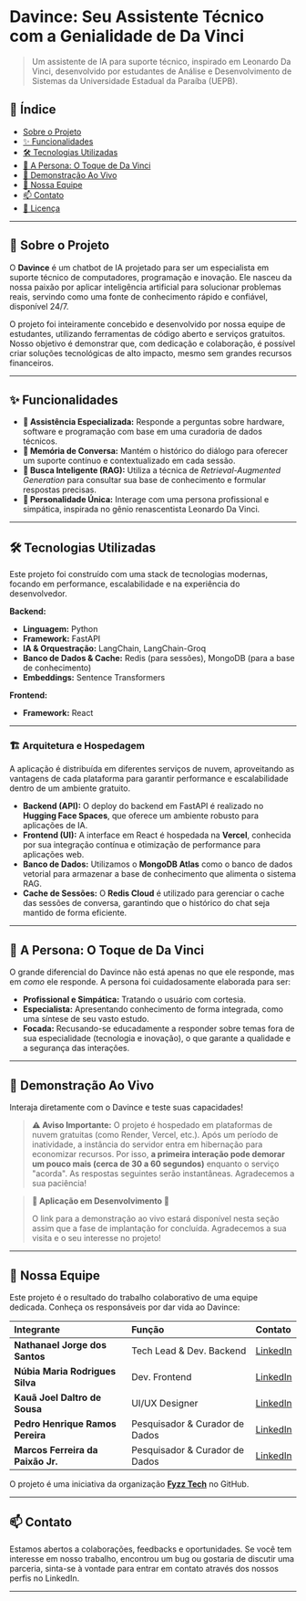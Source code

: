 # Davince: Seu Assistente Técnico com a Genialidade de Da Vinci

> Um assistente de IA para suporte técnico, inspirado em Leonardo Da Vinci, desenvolvido por estudantes de Análise e Desenvolvimento de Sistemas da Universidade Estadual da Paraíba (UEPB).

## 📜 Índice

  - [Sobre o Projeto](https://www.google.com/search?q=%23-sobre-o-projeto)
  - [✨ Funcionalidades](https://www.google.com/search?q=%23-funcionalidades)
  - [🛠️ Tecnologias Utilizadas](https://www.google.com/search?q=%23%EF%B8%8F-tecnologias-utilizadas)
  - [🎨 A Persona: O Toque de Da Vinci](https://www.google.com/search?q=%23-a-persona-o-toque-de-da-vinci)
  - [🚀 Demonstração Ao Vivo](https://www.google.com/search?q=%23-demonstra%C3%A7%C3%A3o-ao-vivo)
  - [👥 Nossa Equipe](https://www.google.com/search?q=%23-nossa-equipe)
  - [📫 Contato](https://www.google.com/search?q=%23-contato)
  - [📄 Licença](https://www.google.com/search?q=%23-licen%C3%A7a)

-----

## 📖 Sobre o Projeto

O **Davince** é um chatbot de IA projetado para ser um especialista em suporte técnico de computadores, programação e inovação. Ele nasceu da nossa paixão por aplicar inteligência artificial para solucionar problemas reais, servindo como uma fonte de conhecimento rápido e confiável, disponível 24/7.

O projeto foi inteiramente concebido e desenvolvido por nossa equipe de estudantes, utilizando ferramentas de código aberto e serviços gratuitos. Nosso objetivo é demonstrar que, com dedicação e colaboração, é possível criar soluções tecnológicas de alto impacto, mesmo sem grandes recursos financeiros.

-----

## ✨ Funcionalidades

  - **🧠 Assistência Especializada:** Responde a perguntas sobre hardware, software e programação com base em uma curadoria de dados técnicos.
  - **📜 Memória de Conversa:** Mantém o histórico do diálogo para oferecer um suporte contínuo e contextualizado em cada sessão.
  - **🔎 Busca Inteligente (RAG):** Utiliza a técnica de *Retrieval-Augmented Generation* para consultar sua base de conhecimento e formular respostas precisas.
  - **🎩 Personalidade Única:** Interage com uma persona profissional e simpática, inspirada no gênio renascentista Leonardo Da Vinci.

-----

## 🛠️ Tecnologias Utilizadas

Este projeto foi construído com uma stack de tecnologias modernas, focando em performance, escalabilidade e na experiência do desenvolvedor.

**Backend:**

  - **Linguagem:** Python
  - **Framework:** FastAPI
  - **IA & Orquestração:** LangChain, LangChain-Groq
  - **Banco de Dados & Cache:** Redis (para sessões), MongoDB (para a base de conhecimento)
  - **Embeddings:** Sentence Transformers

**Frontend:**

  - **Framework:** React

-----

### 🏗️ Arquitetura e Hospedagem

A aplicação é distribuída em diferentes serviços de nuvem, aproveitando as vantagens de cada plataforma para garantir performance e escalabilidade dentro de um ambiente gratuito.

- **Backend (API):** O deploy do backend em FastAPI é realizado no **Hugging Face Spaces**, que oferece um ambiente robusto para aplicações de IA.
- **Frontend (UI):** A interface em React é hospedada na **Vercel**, conhecida por sua integração contínua e otimização de performance para aplicações web.
- **Banco de Dados:** Utilizamos o **MongoDB Atlas** como o banco de dados vetorial para armazenar a base de conhecimento que alimenta o sistema RAG.
- **Cache de Sessões:** O **Redis Cloud** é utilizado para gerenciar o cache das sessões de conversa, garantindo que o histórico do chat seja mantido de forma eficiente.

-----

## 🎨 A Persona: O Toque de Da Vinci

O grande diferencial do Davince não está apenas no que ele responde, mas em *como* ele responde. A persona foi cuidadosamente elaborada para ser:

  - **Profissional e Simpática:** Tratando o usuário com cortesia.
  - **Especialista:** Apresentando conhecimento de forma integrada, como uma síntese de seu vasto estudo.
  - **Focada:** Recusando-se educadamente a responder sobre temas fora de sua especialidade (tecnologia e inovação), o que garante a qualidade e a segurança das interações.

-----

## 🚀 Demonstração Ao Vivo

Interaja diretamente com o Davince e teste suas capacidades\!
> **⚠️ Aviso Importante:**
> O projeto é hospedado em plataformas de nuvem gratuitas (como Render, Vercel, etc.). Após um período de inatividade, a instância do servidor entra em hibernação para economizar recursos. Por isso, **a primeira interação pode demorar um pouco mais (cerca de 30 a 60 segundos)** enquanto o serviço "acorda". As respostas seguintes serão instantâneas. Agradecemos a sua paciência\!

> **🚧 Aplicação em Desenvolvimento 🚧**
>
> O link para a demonstração ao vivo estará disponível nesta seção assim que a fase de implantação for concluída. Agradecemos a sua visita e o seu interesse no projeto!

-----

## 👥 Nossa Equipe

Este projeto é o resultado do trabalho colaborativo de uma equipe dedicada. Conheça os responsáveis por dar vida ao Davince:

| Integrante | Função | Contato |
| :--- | :--- | :--- |
| **Nathanael Jorge dos Santos** | Tech Lead & Dev. Backend | [LinkedIn](https://www.linkedin.com/in/jorge-nathanael) |
| **Núbia Maria Rodrigues Silva** | Dev. Frontend | [LinkedIn](https://www.linkedin.com/in/núbia-maria) |
| **Kauã Joel Daltro de Sousa** | UI/UX Designer | [LinkedIn](https://www.linkedin.com/in/kauã-joel) |
| **Pedro Henrique Ramos Pereira** | Pesquisador & Curador de Dados | [LinkedIn](https://www.linkedin.com/in/pedro-henrique-ramos-44424737b) |
| **Marcos Ferreira da Paixão Jr.** | Pesquisador & Curador de Dados | [LinkedIn](https://www.google.com/search?q=https://www.linkedin.com/in/marcos-ferreira-54451132b) |

O projeto é uma iniciativa da organização **[Fyzz Tech](https://github.com/Fyzz-Tech)** no GitHub.

-----

## 📫 Contato

Estamos abertos a colaborações, feedbacks e oportunidades. Se você tem interesse em nosso trabalho, encontrou um bug ou gostaria de discutir uma parceria, sinta-se à vontade para entrar em contato através dos nossos perfis no LinkedIn.

-----
